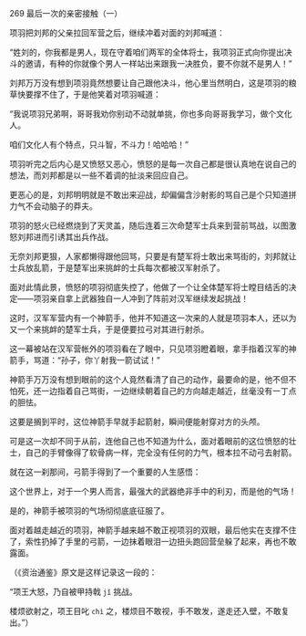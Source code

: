 269 最后一次的亲密接触（一）



项羽把刘邦的父亲拉回军营之后，继续冲着对面的刘邦喊道：

“姓刘的，你我都是男人，现在守着咱们两军的全体将士，我项羽正式向你提出决斗的邀请，有种的你就像个男人一样站出来跟我一决胜负，要不你就不是男人！”

刘邦万万没有想到项羽竟然想要让自己跟他决斗，他心里当然明白，这是项羽的粮草快要撑不住了，于是他笑着对项羽喊道：

“我说项羽兄弟啊，哥哥我劝你别动不动就单挑，你也多向哥哥我学习，做个文化人。

咱们文化人有个特点，只斗智，不斗力！哈哈哈！”



项羽听完之后内心是又愤怒又恶心，愤怒的是每一次自己都是很认真地在说自己的想法，而刘邦都是以一些不着调的扯淡来回应自己。

更恶心的是，刘邦明明就是不敢出来迎战，却偏偏含沙射影的骂自己是个只知道拼力气不会动脑子的莽夫。

项羽的怒火已经燃烧到了天灵盖，随后连着三次命楚军士兵来到营前骂战，以图激怒刘邦进而引诱其出兵作战。

无奈刘邦更狠，人家都懒得跟他回骂，只要是有楚军将士敢出来骂街的，刘邦就让士兵放乱箭，于是楚军出来挑衅的士兵每次都被汉军射杀了。



面对此情此景，愤怒的项羽彻底失控了，他做了一个让全体楚军将士瞠目结舌的决定——项羽亲自拿上武器独自一人冲到了阵前对汉军继续发起挑战！

这时，汉军军营内有一个神箭手，他并不知道这一次来的人就是项羽本人，还以为又一个来挑衅的楚军士兵，于是便要拉弓对其进行射杀。

这一幕被站在汉军营帐外的项羽看在了眼中，只见项羽瞪着眼，拿手指着汉军的神箭手，骂道：“孙子，你丫射我一箭试试！”

神箭手万万没有想到眼前的这个人竟然看清了自己的动作，最要命的是，他不但不怕死，还一边指着自己骂街，一边继续朝着自己的方向越走越近，丝毫没有一丁点的胆怯。

这要是搁到平时，这位神箭手早就手起箭射，瞬间便能射穿对方的头颅。

可是这一次却不同于从前，连他自己也不知道为什么，面对着眼前的这位愤怒的壮士，自己的手臂像得了软骨病一样，完全没有任何的力气，根本拉不动弓去射箭。

就在这一刹那间，弓箭手得到了一个重要的人生感悟：

这个世界上，对于一个男人而言，最强大的武器绝非手中的利刃，而是他的气场！

是的，神箭手被项羽的气场彻彻底底征服了。



面对着越走越近的项羽，神箭手越来越不敢正视项羽的双眼，最后他实在支撑不住了，索性扔掉了手里的弓箭，一边抹着眼泪一边扭头跑回营垒躲了起来，再也不敢露面。

（《资治通鉴》原文是这样记录这一段的：

“项王大怒，乃自被甲持戟 `jǐ` 挑战。

楼烦欲射之，项王目叱 `chì` 之，楼烦目不敢视，手不敢发，遂走还入壁，不敢复出。”）

